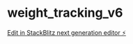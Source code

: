 # weight_tracking_v6

[Edit in StackBlitz next generation editor ⚡️](https://stackblitz.com/~/github.com/micEngineer/weight_tracking_v6)